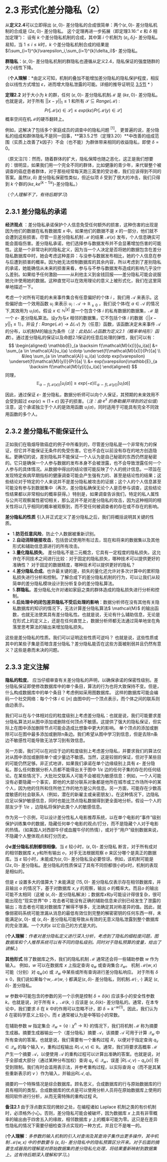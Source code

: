 # 2.3 形式化差分隐私（2）

从**定义2.4**可以立即得出 $(\varepsilon,0)$- 差分隐私的合成很简单：两个$(\varepsilon,0)$- 差分隐私机制的合成是 $(2\varepsilon,0)$- 差分隐私。 这个定理再进一步拓展（即定理3.16:“ $\varepsilon$ 和 $\delta$ 相加定理”)：
设有 $k$ 个差分隐私机制的合成，其中第 $i$ 个机制为 $(\varepsilon_i,\delta_i)$-  差分隐私。易知，当 $1 \leq i \leq k$时，$k$ 个差分隐私机制合成的结果是 $(\sum_{i=1}^{k}\varepsilon_i,\sum_{i=1}^{k}\delta_i)$- 差分隐私。

**群隐私**：$(\varepsilon,0)$- 差分隐私机制的群隐私也遵循从定义2.4，隐私保证的强度随群的大小线性下降。

（**个人理解**：*由定义可知，机制的叠加不能增加差分隐私的隐私保护程度，相反会以线性方式增加 $\varepsilon$，进而增大隐私泄露的可能。详细的推导证明见 [3.5节](../3-Basic-Techniques-and-Composition-Theorems/Composition-theorems/Composition-theorems.html) *
）

**定理2.2** 对于大小为 $k$ 的群，任何 $(\varepsilon,0)$- 差分隐私机制$\mathcal{M}$ 是 $(k\varepsilon,0)$- 差分隐私。也就是说，对于所有 $||x-y||_1 \leq 1$ 和所有 $\mathcal{S} \subseteq Range(\mathcal{M})$ :
$$
Pr[\mathcal{M}(x) \in \mathcal{S}] \leq exp(k\varepsilon)Pr[\mathcal{M}(y) \in \mathcal{S}] 
$$
概率空间在机$\mathcal{M}$的硬币翻转上。

例如，这解决了包括多个家庭成员的调查中的隐私问题$\ ^{[1]}$。
更普遍的说，差分隐私的组成和群体隐私不是同一回事，**第3.5.2节（定理3.20）**中改善的组成范围（实质上改善了$k$因子）不会（也不能）为群体带来相同的收益隐私，即使 $\delta=0$。

（原文注[1]：然而，随着群体的扩大，隐私保障也随之恶化，这正是我们想要的：很明显，如果我们用一个完全不同的群体，比如健康的青少年，来代替整个被调查的癌症患者群体，对于那些经常每天跑三英里的受访者，我们应该得到不同的答案。虽然$(\varepsilon,\delta)$ 差分隐私保密性类似，但近似项 $\delta$ 受到了很大的冲击，我们只得到 $k$ 个群的$(k\varepsilon,ke^{(k-1)\varepsilon})$-差分隐私。）

（*个人理解不了，有待后期学习*)

## 2.3.1 差分隐私的承诺

**经济观点** ：差分隐私承诺保护个人信息免受任何额外的损害，这种伤害的出现是因为他们的数据在私有数据库 $x$ 中。如果他们的数据不是 $x$ 的一部分，他们就不会遭到这些损害。尽管一旦差分隐私机制 $\mathcal{M}$ 的结果 $\mathcal{M}(x)$ 发布，个人信息确实可能会面临伤害。差分隐私承诺，他们选择参与数据发布并不会显著增加伤害的可能性。这是一个非常功利的隐私定义，因为当一个人决定是否将她的数据包含在差分隐私数据库中时，她会考虑这种差异：与没参与数据发布相比，她的个人信息在参与后遭到损害的概率。因为她无法控制数据库的其余内容，所以考虑到了差别隐私的承诺，她能确信从未来的损害来看，参与与不参与数据发布造成的影响几乎没什么差别。如果给予任何激励———从利他主义到金钱回报——差分隐私可能会说服她允许使用她的数据。这种直觉可以在效用理论的意义上被形式化，我们在这里简单地描述一下。  

考虑一个对所有可能的未来事件集合有任意偏好的个体 $i$ ，我们用 $\mathcal{A}$ 来表示。这些偏好由一个效用函数 $u_i$ 来表示 $u_i:\mathcal{A} \to \mathbb{R}_{\geqslant0}$ ，我们说个体$i$在 $a \in \mathcal{A}$ 的情况下,其效用为 $u_i(a)$。假设 $x \in \mathbb{N}^{|\chi|}$ 是一个包含个体 $i$ 的私有数据的数据集，$\mathcal{M}$ 是一个 $\varepsilon$- 差分隐私算法。设$y$为与$x$ 相邻的数据集，它不包括个体 $i$ 的数据（$||x-y||_1 \leq 1$）。并设 $f:Range(\mathcal{M} ) \to \Delta(\mathcal{A})$ 为（任意）函数，该函数决定未来事件 $\mathcal{A}$ 的分布，以机制M的输出为条件（*注：此处$\Delta(\mathcal{A})$函数为定义2.1（概率单纯形）函数*）。通过差分隐私的保证以及命题2.1保证的任意后处理的弹性，我们可以有：
$$
\begin{aligned}
    \mathbb{E}_{a \backsim f(\mathcal{M}(x))}[u_i(a)] &= \sum_{a \in \mathcal{A}}u_i(a) \cdotp \underset{f(\mathcal{M}(x))}{Pr}[a] \\
    &\leq \sum_{a \in \mathcal{A}} u_i(a) \cdotp exp(\varepsilon) \underset{f(\mathcal{M}(y))}{Pr}[a] \\
    &= exp(\varepsilon)\mathbb{E}_{a \backsim f(\mathcal{M}(y))}[u_i(a)]
\end{aligned}
$$
同理，
$$
\mathbb{E}_{a \backsim f(\mathcal{M}(x))}[u_i(a)] \geqslant exp(-\varepsilon)\mathbb{E}_{a \backsim f(\mathcal{M}(y))}[u_i(a)]
$$

因此，通过保证 $\varepsilon$- 差分隐私，数据分析师可以向个人保证，其预期的未来效用不会受到超过 $exp(\varepsilon) \approx (1+\varepsilon)$ 因子的损害。（*注：由 $e^x$ 的泰勒展开得到的近似值*）注意，这个承诺独立于个人的是效用函数 $u_i(a)$，同时适用于可能具有完全不同效用函数的多个人。

## 2.3.2 差分隐私不能保证什么

正如我们在吸烟导致癌症的例子中所看到的，尽管差分隐私是一个非常有力的保证，但它并不能保证无条件的免受伤害。它也不会在以前没有存在的地方创造隐私。更确切的说，差别隐私并不能保证一个人认为是自己秘密的东西仍然是秘密的。它只是确保一个人参与数据的发布本身不会被泄露，也不会导致泄露任何一个人参与的具体情况。从数据中得出的结论很可能反映了个人的统计信息。一项旨在发现特定疾病早期指标的健康调查可能会产生强有力的、甚至是结论性的结果；这些结论对于特定的个人来说并不是差分隐私被攻击的证据；这个人的个人信息甚至可能没有参与到数据集中（再次，差分隐私确保无论个人是否参与调查，这些结论性结果都以非常相似的概率获得。）特别是，如果调查告诉我们，特定的私人属性与公共可观察属性密切相关，那么这并不是对差分隐私的攻击，因为这种相同的相关性将以几乎相同的概率被观察到，而不受任何被调查者的存在或不存在的影响。

**差分隐私的性质** 引入并正式定义了差分隐私之后，我们将概括说明其关键的性质。
- 1.**防范任意风险**，防止个人数据被重新识别。  
- 2.**自动消除链接攻击**，包括尝试使用所有过去，现在和将来的数据集以及其他形式和辅助信息源进行的所有攻击。   
- 3.**量化隐私损失**。 差分隐私不是二元概念，它具有一定程度的隐私损失。这允许在不同技术之间进行比较：对于固定的隐私损失，哪种技术可以提供更好的准确性？ 对于固定的数据精度，哪种技术可以提供更好的隐私？
- 4.**差分隐私合成**。也许最关键的是，损失的量化还允许对多次计算中的累积隐私损失进行分析和控制。了解合成下的差分隐私机制的行为，可以让我们从较简单的差分隐私模块设计到分析复杂的差分隐私算法。   
- 5.**群隐私**。差分隐私允许对诸如家庭之类的群体造成的隐私损失进行分析和控制。   
- 6.**后处理中的闭包差异隐私不受后处理的影响**：数据分析师在没有其他有关隐私数据库的知识的情况下，无法计算差分隐私算法$ \mathcal{M}$ 的输出函数，也就无法使其具有差分隐私性。也就是说，无论有什么辅助信息，无论是在形式上的定义上，还是在任何直觉上，数据分析师都无法通过简单地坐在角落里思考算法的输出来增加隐私损失。

这些是差分隐私的性质。我们可以证明这些性质可逆吗？ 也就是说，这些性质或其中的某些子集是否暗含差分隐私？差分隐私能否在这些方面被削弱并且仍然有意义？这些是悬而未决的问题。

## 2.3.3 定义注解
**隐私的粒度**。 应当仔细审查有关差分隐私的声明，以确保承诺的保密性级别。差分隐私保证即使修改数据库中的单个条目，算法的行为也将大致保持不变。但是，什么构成数据库中的单个条目？考虑例如采用图数据库。 这样的数据库可能会编码一个社交网络：每个个体 $i \in [n]$ 由图中的一个顶点表示，而个体之间的联系则由边表示。

我们可以在与个体相对应的粒度级别上考虑差分隐私：也就是说，我们可能要求差分隐私算法对从图中添加或删除任何顶点不敏感。这提供了强大的隐私保证，但实际上在图中添加删除节点可能会造成比想象中更大的影响。 单个顶点的添加或删除可以在图中最多添加或删除n条边。我们希望从图中学习到信息，但是去除n条边不敏感性可能导致无法学习到有效信息。  

另一方面，我们可以在对应于边的粒度级别上考虑差分隐私，并要求我们的算法仅对从图中添加或删除单个或少量边不敏感。当然，这是较弱的保证，但对于某些目的可能仍然足够。非正式地讲，如果我们承诺在单个边缘级别上具有 $\varepsilon$- 差分隐私，那么任何数据分析人员都不能得出关于图中 $1/\varepsilon$ 边的任何子集的存在的任何结论。在某些情况下，大批社交联系人可能不会被视为敏感信息：例如，一个人可能没有必要隐藏一个事实，即他的大部分联系对象都是他所在城市或工作场所中的某个人，因为他的住所和住所他工作的地方是公共信息。另一方面，可能存在少数高度敏感的社会联系人（例如，潜在的新雇主或亲密朋友）。在这种情况下，边隐私应足以保护敏感信息，同时也能比顶点隐私数据得到更全面地分析。假设一个人的朋友少于 $1/\varepsilon$ ，边隐私将保护此类个人的敏感信息。

作为另一个示例，可以设计差分性私人电影推荐系统，以在单个电影的“事件”级别保护训练集中的数据，隐藏任何单个电影的观点/打分，而不是隐藏个人对于电影的热情。（如美国人对西部牛仔或血腥牛仔的热情），或对于“用户”级别数据来说，不隐藏个人整体观点和打分历史。

**小$\varepsilon$差分隐私机制都很相像**。当 $\varepsilon$ 较小时，$(\varepsilon,0)$- 差分隐私 断言，对于所有成对的相邻数据库 $x,y$和所有输出 $o$，对手无法根据观察 $o$ 来区分哪个是真正的数据库。当 $\varepsilon$ 较小时，未能成为$(\varepsilon,0)$- 差分隐私没必要惊讶。例如，该机制可能是$(2\varepsilon,0)$- 差分隐私。差分隐私的性质保证了具有不同但都很小的$\varepsilon$时，机制的表现是相似的。

但是 $\varepsilon$ 设置多大的值算大？未能满足 $(15,0)$- 差分隐私仅表示存在相邻数据库，并且输出 $o$ 的情况下，基于对数据库 $x,y$ 的观察，输出 $o$ 的概率大。而且$o$ 的输出可能不太相同（这被 $(\varepsilon,\delta)$- 差分隐私解决）；数据库$x$和$y$可能设计得很复杂，很可能出现在“现实世界”中；攻击者可能没有正确的辅助信息来识别已经发生了泄露的输出；攻击者也可能对数据库了解得不够多，无法确定其对称差异的值。因此，就像弱密码系统可能泄漏从消息的最低有效位到完整的解密密钥的任何东西一样，未能满足$(\varepsilon,0)$- 或 $(\varepsilon,\delta)$- 差分隐私可能导致从有效的无意义隐私泄露到整个数据库的完全泄漏。一个大的$\varepsilon$ 以它自己的方式是大的。

(**个人理解**：*作者对差分隐私定义进行深入分析，考虑到了隐私的细粒度问题，图数据库和个人推荐系统可以有不同的隐私级别。同时对于隐私预算的度量，给出了讲解。*)

**其他形式** 除了数据库之外，我们的隐私机制 $\mathcal{M}$ 通常还会将一些辅助参数 $w$ 作为输入。 例如，$w$ 可以在数据库 $x$ 上指定查询 $q_w$ 或查询集合$\mathcal{Q}_w$。 机制 $\mathcal{M}(w,x)$ 可能（分别）对 $q_w(x)$ 或 $\mathcal{Q}_w$ 中某些或所有查询进行差分隐私响应。 对于所有 $\delta \geqslant 0$，我们说如果每个$w,\mathcal{M}(w,\cdot)$ 都满足$(\varepsilon,\delta)$- 差分隐私，则机制$\mathcal{M}(\cdot,\cdot)$ 满足 $(\varepsilon,\delta)$- 差分隐私。  

$w$ 参数中可能包含的参数的另一个示例是控制 $\delta = \delta(k)$ 应该多小的安全性参数 $k$。也就是说，对于所有 $k$ ，$\mathcal{M}(k,\cdot)$ 应该是 $(\varepsilon,\delta(k)$- 差分隐私的。通常，在本专论中，我们要求 $\delta$ 在 $k$ 中的作用可以忽略不计，即 $\delta = k^{-w(1)}$。因此，我们认为 $\delta$ 在密码学意义上较小，而 $\varepsilon$ 通常被认为是中等较小的常数。

在辅助参数 $w$ 指定集合 $\mathcal{Q}_w=\{q: \chi^n \to \mathbb{R} \}$ 的情况下，我们将机制 $\mathcal{M}$ 称为摘要生成器。摘要生成器输出一个（差分隐私）摘要 $\mathcal{A}$，该摘要 $\mathcal{A}$ 可用于计算  $\mathcal{Q}_w$ 中所有查询的答案。也就是说，我们需要有一个重构过程 $R$，以便对于指定查询 $q_v \in \mathcal{Q}_w$ 的每个输入 $v$，重构过程输出 $R(\mathcal{A},v) \in \mathbb{R}$。通常，我们将要求高概率 $\mathcal{M}$ 产生一个摘要 $\mathcal{A}$，以便使用 $\mathcal{A}$ 的重构过程可以计算出准确的答案。也就是说，对于全部或大部分（通过某种分布加权）查询 $q_v \in \mathcal{Q}_w$，误差 $|R(\mathcal{A},v)-q_v(x)|$ 将受到限制。我们有时会滥用表示法，并参考重构过程，以实际查询 $q$（而不是其某些重新表示的 $v$ ）作为输入，并输出$R(\mathcal{A},q)$。

摘要的一个特殊情况是综合数据库。顾名思义，合成数据库的行与原始数据库的行具有相同的类型。合成数据库的优点是可以使用分析人员将在原始数据库上使用的相同软件进行分析，从而无需特殊的重构过程 $R$。

**备注2.1** 由于浮点数实现的微妙之处，在编程诸如 Laplace 机制之类的有价机制时，必须格外小心。否则，差分隐私可能会被破坏，因为数据库 $x$ 上具有非零概率的输出由于四舍五入的缘故，相邻数据库 $y$ 上的概率可能为零。这只是在差异性隐私的情况下需要仔细检查浮点实现的一种方式，并且它不是唯一的。

(**个人理解**：*多参数的输入机制的引入对查询及其查询子集作出更多操作，其中机制 $\mathcal{M}(w,x)$ 中的参数要与 $(\varepsilon,\delta)$- 差分隐私中的隐私预算区分开来。对于后面的摘要生成器我的理解是对原始数据集的差分隐私化处理，将结果重新映射到数据集上。这有待后期深入理解和学习。*)